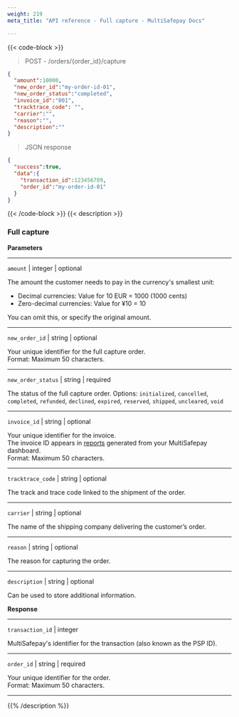 ```yaml
---
weight: 219
meta_title: "API reference - Full capture - MultiSafepay Docs"

---
```

{{< code-block >}}

>POST - /orders/{order_id}/capture

```json
{
  "amount":10000,
  "new_order_id":"my-order-id-01",
  "new_order_status":"completed",
  "invoice_id":"001",
  "tracktrace_code": "",
  "carrier":"",
  "reason":"",
  "description":""
}
```
> JSON response


```json
{
  "success":true,
  "data":{
    "transaction_id":123456789,
    "order_id":"my-order-id-01"
  }
}
```
{{< /code-block >}}
{{< description >}}
### Full capture

**Parameters**

----------------
`amount` | integer | optional

The amount the customer needs to pay in the currency's smallest unit:

- Decimal currencies: Value for 10 EUR = 1000 (1000 cents)
- Zero-decimal currencies: Value for ¥10 = 10

You can omit this, or specify the original amount.

----------------
`new_order_id` | string | optional

Your unique identifier for the full capture order.  
Format: Maximum 50 characters.    

----------------
`new_order_status` | string | required

The status of the full capture order. 
Options: `initialized`, `cancelled`, `completed`, `refunded`, `declined`, `expired`, `reserved`, `shipped`, `uncleared`, `void`

----------------
`invoice_id` | string | optional

Your unique identifier for the invoice.  
The invoice ID appears in [reports](/business/accounting/reports/) generated from your MultiSafepay dashboard.  
Format: Maximum 50 characters.  

----------------
`tracktrace_code` | string | optional

The track and trace code linked to the shipment of the order.

----------------
`carrier` | string | optional

The name of the shipping company delivering the customer’s order.

----------------
`reason` | string | optional

The reason for capturing the order.       

----------------
`description` | string | optional

Can be used to store additional information.

**Response**

----------------
`transaction_id` | integer

MultiSafepay's identifier for the transaction (also known as the PSP ID).

----------------
`order_id` | string | required

Your unique identifier for the order.  
Format: Maximum 50 characters.

----------------

{{% /description %}}
